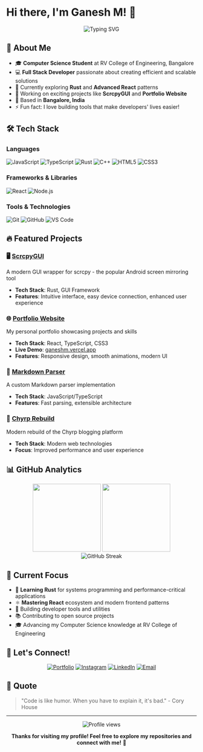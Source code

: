 # Hi there, I'm Ganesh M! 👋

<div align="center">
  <img src="https://readme-typing-svg.herokuapp.com?font=Fira+Code&weight=500&size=24&pause=1000&color=36BCF7&center=true&vCenter=true&width=435&lines=Computer+Science+Student;Full+Stack+Developer;Open+Source+Enthusiast;Problem+Solver" alt="Typing SVG" />
</div>

## 🚀 About Me

- 🎓 **Computer Science Student** at RV College of Engineering, Bangalore
- 💻 **Full Stack Developer** passionate about creating efficient and scalable solutions
- 🌱 Currently exploring **Rust** and **Advanced React** patterns
- 🔭 Working on exciting projects like **ScrcpyGUI** and **Portfolio Website**
- 📍 Based in **Bangalore, India**
- ⚡ Fun fact: I love building tools that make developers' lives easier!

## 🛠️ Tech Stack

### Languages
![JavaScript](https://img.shields.io/badge/-JavaScript-F7DF1E?style=flat-square&logo=javascript&logoColor=black)
![TypeScript](https://img.shields.io/badge/-TypeScript-3178C6?style=flat-square&logo=typescript&logoColor=white)
![Rust](https://img.shields.io/badge/-Rust-000000?style=flat-square&logo=rust&logoColor=white)
![C++](https://img.shields.io/badge/-C++-00599C?style=flat-square&logo=c%2B%2B&logoColor=white)
![HTML5](https://img.shields.io/badge/-HTML5-E34F26?style=flat-square&logo=html5&logoColor=white)
![CSS3](https://img.shields.io/badge/-CSS3-1572B6?style=flat-square&logo=css3&logoColor=white)

### Frameworks & Libraries
![React](https://img.shields.io/badge/-React-61DAFB?style=flat-square&logo=react&logoColor=black)
![Node.js](https://img.shields.io/badge/-Node.js-339933?style=flat-square&logo=node.js&logoColor=white)

### Tools & Technologies
![Git](https://img.shields.io/badge/-Git-F05032?style=flat-square&logo=git&logoColor=white)
![GitHub](https://img.shields.io/badge/-GitHub-181717?style=flat-square&logo=github&logoColor=white)
![VS Code](https://img.shields.io/badge/-VS%20Code-007ACC?style=flat-square&logo=visual-studio-code&logoColor=white)

## 🔥 Featured Projects

### 🖥️ [ScrcpyGUI](https://github.com/ganeshmshetty/ScrcpyGUI)
A modern GUI wrapper for scrcpy - the popular Android screen mirroring tool
- **Tech Stack**: Rust, GUI Framework
- **Features**: Intuitive interface, easy device connection, enhanced user experience

### 🌐 [Portfolio Website](https://github.com/ganeshmshetty/Portfolio)
My personal portfolio showcasing projects and skills
- **Tech Stack**: React, TypeScript, CSS3
- **Live Demo**: [ganeshm.vercel.app](https://ganeshm.vercel.app)
- **Features**: Responsive design, smooth animations, modern UI

### 📝 [Markdown Parser](https://github.com/ganeshmshetty/md-Parser)
A custom Markdown parser implementation
- **Tech Stack**: JavaScript/TypeScript
- **Features**: Fast parsing, extensible architecture

### 🔄 [Chyrp Rebuild](https://github.com/ganeshmshetty/chyrp_rebuild)
Modern rebuild of the Chyrp blogging platform
- **Tech Stack**: Modern web technologies
- **Focus**: Improved performance and user experience

## 📊 GitHub Analytics

<div align="center">
  <img height="180em" src="https://github-readme-stats.vercel.app/api?username=ganeshmshetty&show_icons=true&theme=tokyonight&include_all_commits=true&count_private=true"/>
  <img height="180em" src="https://github-readme-stats.vercel.app/api/top-langs/?username=ganeshmshetty&layout=compact&langs_count=8&theme=tokyonight"/>
</div>

<div align="center">
  <img src="https://github-readme-streak-stats.herokuapp.com/?user=ganeshmshetty&theme=tokyonight" alt="GitHub Streak" />
</div>

## 🎯 Current Focus

- 🦀 **Learning Rust** for systems programming and performance-critical applications
- ⚛️ **Mastering React** ecosystem and modern frontend patterns
- 🔧 Building developer tools and utilities
- 📚 Contributing to open source projects
- 🎓 Advancing my Computer Science knowledge at RV College of Engineering

## 🤝 Let's Connect!

<div align="center">
  
[![Portfolio](https://img.shields.io/badge/-Portfolio-000000?style=for-the-badge&logo=vercel&logoColor=white)](https://ganeshm.vercel.app)
[![Instagram](https://img.shields.io/badge/-Instagram-E4405F?style=for-the-badge&logo=instagram&logoColor=white)](https://instagram.com/ganesh_m_shetty)
[![LinkedIn](https://img.shields.io/badge/-LinkedIn-0077B5?style=for-the-badge&logo=linkedin&logoColor=white)](https://linkedin.com/in/ganeshmshetty)
[![Email](https://img.shields.io/badge/-Email-D14836?style=for-the-badge&logo=gmail&logoColor=white)](mailto:ganeshm24122006@gmail.com)

</div>

## 💭 Quote

> "Code is like humor. When you have to explain it, it's bad." - Cory House

---

<div align="center">
  <img src="https://komarev.com/ghpvc/?username=ganeshmshetty&color=blueviolet&style=flat-square&label=Profile+Views" alt="Profile views" />
</div>

<div align="center">
  
**Thanks for visiting my profile! Feel free to explore my repositories and connect with me!** 🚀

</div>
